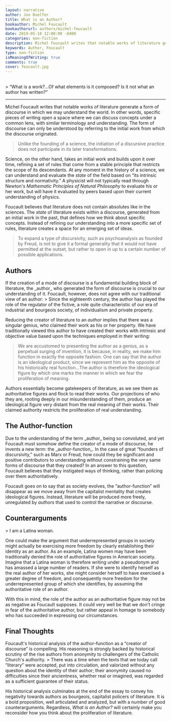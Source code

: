 ```yaml
---
layout: narrative
author: Jon Duelfer
title: What is an Author?
bookauthor: Michel Foucault
bookauthorurl: authors/michel-foucault
date: 2019-05-18 12:00:00 -0400
categories: non-fiction
description: Michel Foucault writes that notable works of literature generate a form of discourse in which we may understand the world. In other words, specific pieces of writing open a space where people can discuss concepts under a common lens, with similar terminology and understanding. The form of discourse can only be understood by referring to the initial work from which the discourse originated.
keywords: Author, Foucault
type: non-fiction
isMeaningOfWriting: true
comments: true
cover: foucault.jpg
---
```

<br/>
> “What is a work?...Of what elements is it composed? Is it not what an author has written?”

<hr/>

Michel Foucault writes that notable works of literature generate a form of discourse in which we may understand the world. In other words, specific pieces of writing open a space where we can discuss concepts under a common lens, with similar terminology and understanding. The form of discourse can only be understood by referring to the initial work from which the discourse originated.

> Unlike the founding of a science, the initiation of a discursive practice does not participate in its later transformations.

Science, on the other hand, takes an initial work and builds upon it over time, refining a set of rules that come from a stable principle that restricts the scope of its descendants. At any moment in the history of a science, we can understand and evaluate the _state_ of the field based on “its intrinsic structure and normativity.” A physicist will not typically read through Newton's _Mathematic Principles of Natural Philosophy_ to evaluate his or her work, but will have it evaluated by peers based upon their current understanding of physics.

Foucault believes that literature does not contain absolutes like in the sciences. The _state_ of literature exists within a discourse, generated from an initial work in the past, that defines how we think about specific concepts. Instead of refining our understanding into a more specific set of rules, literature creates a space for an emerging set of ideas.
> To expand a type of discursivity, such as psychoanalysis as founded by Freud, is not to give it a formal generality that it would not have permitted at the outset, but rather to open in up to a certain number of possible applications.

<h2><strong>Authors</strong></h2>
If the creation of a mode of discourse is a fundamental building block of literature, the _author_ who generated the form of discourse is crucial to our understanding of it. Foucault, however, does not agree with our traditional view of an author:
> Since the eighteenth century, the author has played the role of the regulator of the fictive, a role quite characteristic of our era of industrial and bourgeois society, of individualism and private property.

Reducing the creator of literature to an _author_ implies that there was a singular genius, who claimed their work as his or her property. We have traditionally viewed this author to have created their works with intrinsic and objective value based upon the techniques employed in their writing:
> We are accustomed to presenting the author as a genius, as a perpetual surging of invention, it is because, in reality, we make him function in exactly the opposite fashion. One can say that the author is an ideological product, since we represent him as the opposite of his historically real function...The author is therefore the ideological figure by which one marks the manner in which we fear the proliferation of meaning.

Authors essentially become gatekeepers of literature, as we see them as authoritative figures and flock to read their works. Our projections of who they are, rooting deeply in our misunderstanding of them, produce an ideological figure very distant from the real meaning of their works. Their claimed authority restricts the proliferation of real understanding.

<h2><strong>The Author-function</strong></h2>
Due to the understanding of the term _author_ being so convoluted, and yet Foucault must somehow define the creator of a mode of discourse, he invents a new term: the _author-function_. In the case of great “founders of discursivity,” such as Marx or Freud, how could they be significant and positive contributors to understanding without constraining the very same forms of discourse that they created? In an answer to this question, Foucault believes that they instigated ways of thinking, rather than policing over them authoritatively.

Foucault goes on to say that as society evolves, the “author-function” will disappear as we move away from the capitalist mentality that creates ideological figures. Instead, literature will be produced more freely, unregulated by _authors_ that used to control the narrative or discourse.

<h2><strong>Counterarguments</strong></h2>
> I am a Latina woman.

One could make the argument that underrepresented groups in society might actually be exercising more freedom by clearly establishing their identity as an author. As an example, Latina women may have been traditionally denied the role of authoritative figures in American society. Imagine that a Latina woman is therefore writing under a pseudonym and has amassed a large number of readers. If she were to identify herself as the real author of her works, she might consider herself to have exercised a greater degree of freedom, and consequently more freedom for the underrepresented group of which she identifies, by assuming the authoritative role of an author.

With this in mind, the role of the author as an authoritative figure may not be as negative as Foucault supposes. It could very well be that we don't cringe in fear of the authoritative author, but rather appeal in homage to somebody who has succeeded in expressing our circumstances.

<h2><strong>Final Thoughts</strong></h2>
Foucault's historical analysis of the author-function as a “creator of discourse” is compelling. His reasoning is strongly backed by historical scrutiny of the rise authors from anonymity to challengers of the Catholic Church's authority.
> There was a time when the texts that we today call “literary” were accepted, put into circulation, and valorized without any question about the identity of their author; their anonymity caused no difficulties since their ancientness, whether real or imagined, was regarded as a sufficient guarantee of their status.

His historical analysis culminates at the end of the essay to convey his negativity towards authors as bourgeois, capitalist policers of literature. It is a bold proposition, well articulated and analyzed, but with a number of good counterarguments. Regardless, _What is an Author?_ will certainly make you reconsider how you think about the proliferation of literature.